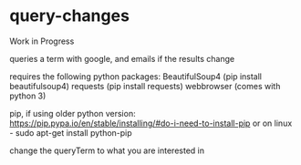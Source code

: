 # query-changes
Work in Progress

queries a term with google, and emails if the results change


requires the following python packages: 
  BeautifulSoup4 (pip install beautifulsoup4)
  requests (pip install requests)
  webbrowser (comes with python 3)

  pip, if using older python version: https://pip.pypa.io/en/stable/installing/#do-i-need-to-install-pip
  or on linux - sudo apt-get install python-pip

change the queryTerm to what you are interested in

